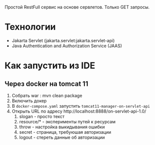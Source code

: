 Простой RestFull сервис на основе сервлетов. Только GET запросы.
# Технологии
* Jakarta Servlet (jakarta.servlet:jakarta.servlet-api)
* Java Authentication and Authorization Service (JAAS)
# Как запустить из IDE
## Через docker на tomcat 11
1. Собрать war : mvn clean package
2. Включить докер
2. В `docker-compose.yaml` запустить `tomcat11-manager-on-servlet-api` 
3. Открыть URL по адресу http://localhost:8888/on-servlet-api-1.0/
   1. slogan - просто текст
   2. resource/* - эксперименты путей к ресурсам
   3. throw - настройка выкидывания ошибки
   4. secret - страница, требуюшая авторизации
   5. logout - стереть данные об авторизации



